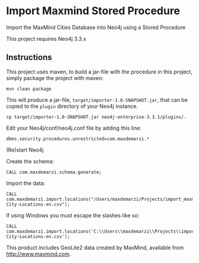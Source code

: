 # Import Maxmind Stored Procedure

Import the MaxMind Cities Database into Neo4j using a Stored Procedure

This project requires Neo4j 3.3.x

Instructions
------------ 

This project uses maven, to build a jar-file with the procedure in this
project, simply package the project with maven:

    mvn clean package

This will produce a jar-file, `target/importer-1.0-SNAPSHOT.jar`,
that can be copied to the `plugin` directory of your Neo4j instance.

    cp target/importer-1.0-SNAPSHOT.jar neo4j-enterprise-3.3.1/plugins/.


Edit your Neo4j/conf/neo4j.conf file by adding this line:

    dbms.security.procedures.unrestricted=com.maxdemarzi.*    
    
(Re)start Neo4j

Create the schema:

    CALL com.maxdemarzi.schema.generate;

Import the data:

    CALL com.maxdemarzi.import.locations("/Users/maxdemarzi/Projects/import_maxmind_sproc/src/main/resources/data/GeoLite2-City-Locations-en.csv");
    
If using Windows you must escape the slashes like so:

    CALL com.maxdemarzi.import.locations('C:\\Users\\maxdemarzi\\Projects\\import_maxmind_sproc\\src\\main\\resources\\data\\GeoLite2-City-Locations-en.csv');    
    
    
This product includes GeoLite2 data created by MaxMind, available from <a href="http://www.maxmind.com">http://www.maxmind.com</a>.      